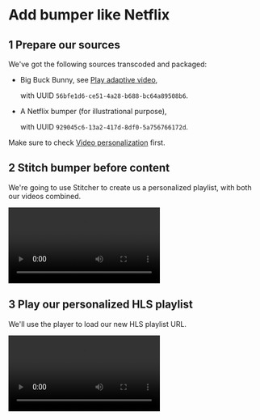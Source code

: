 # Add bumper like Netflix

## <span class="number">1</span> Prepare our sources

We've got the following sources transcoded and packaged:

- Big Buck Bunny, see [Play adaptive video](/guide/tutorials/play-adaptive-video),

  with UUID `56bfe1d6-ce51-4a28-b688-bc64a89508b6`.

- A Netflix bumper (for illustrational purpose),

  with UUID `929045c6-13a2-417d-8df0-5a756766172d`.

Make sure to check [Video personalization](/guide/video-personalization) first.

## <span class="number">2</span> Stitch bumper before content

We're going to use Stitcher to create us a personalized playlist, with both our videos combined.

<video src="/tutorials/bumper-stitcher.mp4" controls class="video"></video>

## <span class="number">3</span> Play our personalized HLS playlist

We'll use the player to load our new HLS playlist URL.

<video src="/tutorials/bumper-play.mp4" controls class="video"></video>